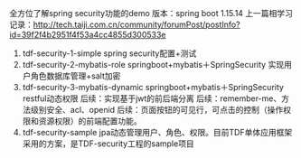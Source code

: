 全方位了解spring security功能的demo
版本：spring boot 1.15.14
上一篇相学习记录：http://tech.taiji.com.cn/community/forumPost/postInfo?id=39f2f4b2951f4f53a4cc4855d300533e

1. tdf-security-1-simple          spring security配置+测试
2. tdf-security-2-mybatis-role    springboot+mybatis＋SpringSecurity 实现用户角色数据库管理+salt加密
3. tdf-security-3-mybatis-dynamic springboot+mybatis＋SpringSecurity restful动态权限
    后续：实现基于jwt的前后端分离
    后续：remember-me、方法级别安全、acl、openid
    后续：页面按钮的可见行，可点击的控制（操作权限和资源权限）的前端配置功能。
4.  tdf-security-sample   jpa动态管理用户、角色、权限。目前TDF单体应用框架采用的方案，是TDF-security工程的sample项目
